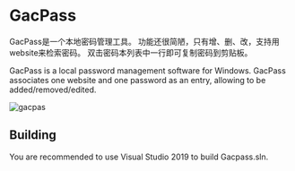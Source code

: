 # GacPass

GacPass是一个本地密码管理工具。
功能还很简陋，只有增、删、改，支持用website来检索密码。
双击密码本列表中一行即可复制密码到剪贴板。

GacPass is a local password management software for Windows.
GacPass associates one website and one password as an entry, allowing to be added/removed/edited.

![gacpas](https://user-images.githubusercontent.com/1700820/89509953-89b38800-d802-11ea-9aec-39b655940736.gif)

## Building

You are recommended to use Visual Studio 2019 to build Gacpass.sln.
